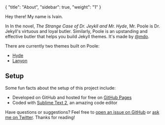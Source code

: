 {
    "title": "About",
    "sidebar": true,
    "weight": "1"
}

<p class="message">
  Hey there! My name is Ivain. 
</p>

In In the novel, *The Strange Case of Dr. Jeykll and Mr. Hyde*, Mr. Poole is Dr. Jekyll's virtuous and loyal butler. Similarly, Poole is an upstanding and effective butler that helps you build Jekyll themes. It's made by [@mdo](https://twitter.com/mdo).

There are currently two themes built on Poole:
* [Hyde](http://hyde.getpoole.com)
* [Lanyon](http://lanyon.getpoole.com)

## Setup

Some fun facts about the setup of this project include:
* Developed on GitHub and hosted for free on [GitHub Pages](https://pages.github.com)
* Coded with [Sublime Text 2](http://sublimetext.com), an amazing code editor

Have questions or suggestions? Feel free to [open an issue on GitHub](https://github.com/poole/issues/new) or [ask me on Twitter](https://twitter.com/mdo).
Thanks for reading!
